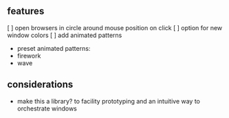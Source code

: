 ## features
[ ] open browsers in circle around mouse position on click
[ ] option for new window colors
[ ] add animated patterns
- preset animated patterns:
- firework
- wave
## considerations
- make this a library? to facility prototyping and an intuitive way to orchestrate windows